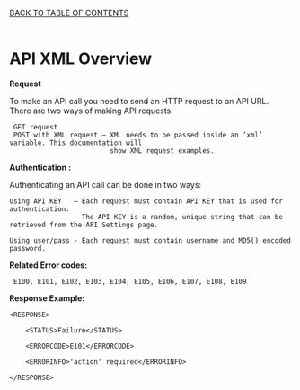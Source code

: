 <a href="/TABLE%20OF%20CONTENTS.md">BACK TO TABLE OF CONTENTS</a>
<BR>
<BR>

<h1>API XML Overview</h1>

<b>Request</b>

To make an API call you need to send an HTTP request to an API URL. There are two ways of making API requests:

     GET request
     POST with XML request – XML needs to be passed inside an ‘xml’ variable. This documentation will 
                             show XML request examples.

<b>Authentication :</b>

Authenticating an API call can be done in two ways:

    Using API KEY   – Each request must contain API KEY that is used for authentication. 
                      The API KEY is a random, unique string that can be retrieved from the API Settings page.
                           
    Using user/pass - Each request must contain username and MD5() encoded password.

<b>Related Error codes:</b>

     E100, E101, E102, E103, E104, E105, E106, E107, E108, E109

<b>Response Example:</b>

    <RESPONSE>
    
        <STATUS>Failure</STATUS>
        
        <ERRORCODE>E101</ERRORCODE>
        
        <ERRORINFO>'action' required</ERRORINFO>
        
    </RESPONSE>

